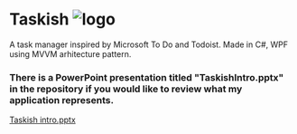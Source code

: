 # Taskish ![logo](https://github.com/Vasile-Caspirovschi/Taskish/assets/97791123/1d8b7a23-9efc-472d-9536-3fc200850c92)

A task manager inspired by Microsoft To Do and Todoist. Made in C#, WPF using MVVM arhitecture pattern.
###  There is a PowerPoint presentation titled "TaskishIntro.pptx" in the repository if you would like to review what my application represents.
[Taskish intro.pptx](https://github.com/Vasile-Caspirovschi/Taskish/files/12578740/Taskish.intro.pptx)
